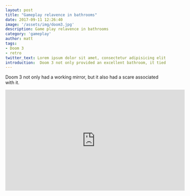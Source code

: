 ```yaml
---
layout: post
title: "Gameplay relavence in bathrooms"
date: 2017-09-11 12:26:40
image: '/assets/img/doom3.jpg'
description: Game play relavence in bathrooms
category: 'gameplay'
author: matt
tags:
- Doom 3
- retro
twitter_text: Lorem ipsum dolor sit amet, consectetur adipisicing elit.
introduction:  Doom 3 not only provided an excellent bathroom, it tied it in with the gameplay.
---
```


Doom 3 not only had a working mirror, but it also had a scare associated with it.

<iframe width="560" height="315" src="https://www.youtube.com/embed/nJB8GdlG6UY" frameborder="0" allow="autoplay; encrypted-media" allowfullscreen></iframe>
